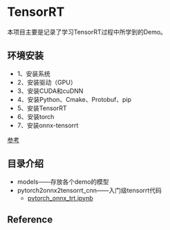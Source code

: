 # TensorRT
本项目主要是记录了学习TensorRT过程中所学到的Demo。

## 环境安装
* 1、安装系统
* 2、安装驱动（GPU）
* 3、安装CUDA和cuDNN
* 4、安装Python、Cmake、Protobuf、pip
* 5、安装TensorRT
* 6、安装torch
* 7、安装onnx-tensorrt

[参考](https://github.com/NVIDIA/TensorRT/)

## 目录介绍
* models——存放各个demo的模型
* pytorch2onnx2tensorrt_cnn——入门级tensorrt代码
    * [pytorch_onnx_trt.ipynb](pytorch2onnx2tensorrt_cnn/pytorch_onnx_trt.ipynb)

## Reference


